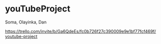 # youTubeProject

Soma, 
Olayinka, Dan

https://trello.com/invite/b/Ga6QdeEs/fc0b726f27c390009e9e1bf77fcf469f/youtube-project
